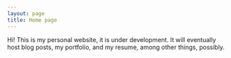 ```yaml
---
layout: page
title: Home page
---
```

Hi! This is my personal website, it is under development. It will eventually host blog posts, my portfolio, and my resume, among other things, possibly. 
